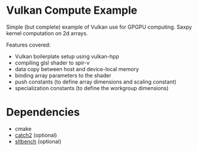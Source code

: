 # Vulkan Compute Example

Simple (but complete) example of Vulkan use for GPGPU computing.
Saxpy kernel computation on 2d arrays.

Features covered:
- Vulkan boilerplate setup using vulkan-hpp
- compiling glsl shader to spir-v
- data copy between host and device-local memory
- binding array parameters to the shader
- push constants (to define array dimensions and scaling constant)
- specialization constants (to define the workgroup dimensions)

# Dependencies

- cmake
- [catch2](https://github.com/catchorg/Catch2) (optional)
- [sltbench](https://github.com/ivafanas/sltbench) (optional)
